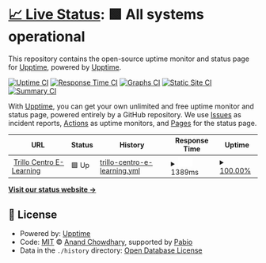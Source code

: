 # [📈 Live Status](https://demo.upptime.js.org): <!--live status--> **🟩 All systems operational**

This repository contains the open-source uptime monitor and status page for [Upptime](https://upptime.js.org), powered by [Upptime](https://github.com/upptime/upptime).

[![Uptime CI](https://github.com/upptime/upptime/workflows/Uptime%20CI/badge.svg)](https://github.com/upptime/upptime/actions?query=workflow%3A%22Uptime+CI%22)
[![Response Time CI](https://github.com/upptime/upptime/workflows/Response%20Time%20CI/badge.svg)](https://github.com/upptime/upptime/actions?query=workflow%3A%22Response+Time+CI%22)
[![Graphs CI](https://github.com/upptime/upptime/workflows/Graphs%20CI/badge.svg)](https://github.com/upptime/upptime/actions?query=workflow%3A%22Graphs+CI%22)
[![Static Site CI](https://github.com/upptime/upptime/workflows/Static%20Site%20CI/badge.svg)](https://github.com/upptime/upptime/actions?query=workflow%3A%22Static+Site+CI%22)
[![Summary CI](https://github.com/upptime/upptime/workflows/Summary%20CI/badge.svg)](https://github.com/upptime/upptime/actions?query=workflow%3A%22Summary+CI%22)

With [Upptime](https://upptime.js.org), you can get your own unlimited and free uptime monitor and status page, powered entirely by a GitHub repository. We use [Issues](https://github.com/upptime/upptime/issues) as incident reports, [Actions](https://github.com/upptime/upptime/actions) as uptime monitors, and [Pages](https://demo.upptime.js.org) for the status page.

<!--start: status pages-->
<!-- This summary is generated by Upptime (https://github.com/upptime/upptime) -->
<!-- Do not edit this manually, your changes will be overwritten -->
<!-- prettier-ignore -->
| URL | Status | History | Response Time | Uptime |
| --- | ------ | ------- | ------------- | ------ |
| <img alt="" src="https://icons.duckduckgo.com/ip3/trillocentroelearning.com.ico" height="13"> [Trillo Centro E-Learning](https://trillocentroelearning.com/) | 🟩 Up | [trillo-centro-e-learning.yml](https://github.com/javi5456/upptime/commits/HEAD/history/trillo-centro-e-learning.yml) | <details><summary><img alt="Response time graph" src="./graphs/trillo-centro-e-learning/response-time-week.png" height="20"> 1389ms</summary><br><a href="https://demo.upptime.js.org/history/trillo-centro-e-learning"><img alt="Response time 1916" src="https://img.shields.io/endpoint?url=https%3A%2F%2Fraw.githubusercontent.com%2Fjavi5456%2Fupptime%2FHEAD%2Fapi%2Ftrillo-centro-e-learning%2Fresponse-time.json"></a><br><a href="https://demo.upptime.js.org/history/trillo-centro-e-learning"><img alt="24-hour response time 933" src="https://img.shields.io/endpoint?url=https%3A%2F%2Fraw.githubusercontent.com%2Fjavi5456%2Fupptime%2FHEAD%2Fapi%2Ftrillo-centro-e-learning%2Fresponse-time-day.json"></a><br><a href="https://demo.upptime.js.org/history/trillo-centro-e-learning"><img alt="7-day response time 1389" src="https://img.shields.io/endpoint?url=https%3A%2F%2Fraw.githubusercontent.com%2Fjavi5456%2Fupptime%2FHEAD%2Fapi%2Ftrillo-centro-e-learning%2Fresponse-time-week.json"></a><br><a href="https://demo.upptime.js.org/history/trillo-centro-e-learning"><img alt="30-day response time 2019" src="https://img.shields.io/endpoint?url=https%3A%2F%2Fraw.githubusercontent.com%2Fjavi5456%2Fupptime%2FHEAD%2Fapi%2Ftrillo-centro-e-learning%2Fresponse-time-month.json"></a><br><a href="https://demo.upptime.js.org/history/trillo-centro-e-learning"><img alt="1-year response time 1916" src="https://img.shields.io/endpoint?url=https%3A%2F%2Fraw.githubusercontent.com%2Fjavi5456%2Fupptime%2FHEAD%2Fapi%2Ftrillo-centro-e-learning%2Fresponse-time-year.json"></a></details> | <details><summary><a href="https://demo.upptime.js.org/history/trillo-centro-e-learning">100.00%</a></summary><a href="https://demo.upptime.js.org/history/trillo-centro-e-learning"><img alt="All-time uptime 100.00%" src="https://img.shields.io/endpoint?url=https%3A%2F%2Fraw.githubusercontent.com%2Fjavi5456%2Fupptime%2FHEAD%2Fapi%2Ftrillo-centro-e-learning%2Fuptime.json"></a><br><a href="https://demo.upptime.js.org/history/trillo-centro-e-learning"><img alt="24-hour uptime 100.00%" src="https://img.shields.io/endpoint?url=https%3A%2F%2Fraw.githubusercontent.com%2Fjavi5456%2Fupptime%2FHEAD%2Fapi%2Ftrillo-centro-e-learning%2Fuptime-day.json"></a><br><a href="https://demo.upptime.js.org/history/trillo-centro-e-learning"><img alt="7-day uptime 100.00%" src="https://img.shields.io/endpoint?url=https%3A%2F%2Fraw.githubusercontent.com%2Fjavi5456%2Fupptime%2FHEAD%2Fapi%2Ftrillo-centro-e-learning%2Fuptime-week.json"></a><br><a href="https://demo.upptime.js.org/history/trillo-centro-e-learning"><img alt="30-day uptime 100.00%" src="https://img.shields.io/endpoint?url=https%3A%2F%2Fraw.githubusercontent.com%2Fjavi5456%2Fupptime%2FHEAD%2Fapi%2Ftrillo-centro-e-learning%2Fuptime-month.json"></a><br><a href="https://demo.upptime.js.org/history/trillo-centro-e-learning"><img alt="1-year uptime 100.00%" src="https://img.shields.io/endpoint?url=https%3A%2F%2Fraw.githubusercontent.com%2Fjavi5456%2Fupptime%2FHEAD%2Fapi%2Ftrillo-centro-e-learning%2Fuptime-year.json"></a></details>

<!--end: status pages-->

[**Visit our status website →**](https://demo.upptime.js.org)

## 📄 License

- Powered by: [Upptime](https://github.com/upptime/upptime)
- Code: [MIT](./LICENSE) © [Anand Chowdhary](https://anandchowdhary.com), supported by [Pabio](https://pabio.com)
- Data in the `./history` directory: [Open Database License](https://opendatacommons.org/licenses/odbl/1-0/)

